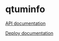 # qtuminfo

[API documentation](https://github.com/qtumcashproject/qtumcashinfo-api/blob/master/README.md)

[Deploy documentation](https://github.com/qtumcashproject/qtumcashinfo/blob/master/doc/deploy.md)
